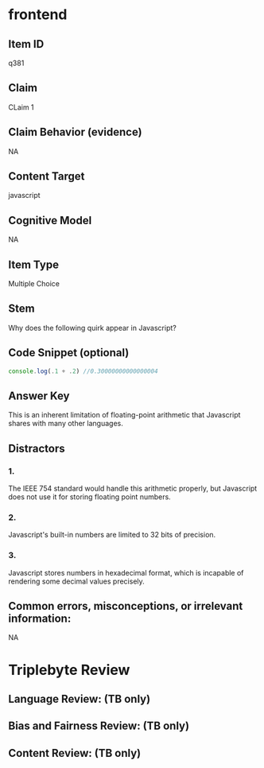 # frontend

## Item ID
q381

## Claim
CLaim 1

## Claim Behavior (evidence)
NA

## Content Target
javascript

## Cognitive Model
NA

## Item Type
Multiple Choice

## Stem
Why does the following quirk appear in Javascript?

## Code Snippet (optional)
```javascript
console.log(.1 + .2) //0.30000000000000004
```

## Answer Key
This is an inherent limitation of floating-point arithmetic that Javascript shares with many other languages.

## Distractors

### 1.
The IEEE 754 standard would handle this arithmetic properly, but Javascript does not use it for storing floating point numbers.

### 2.
Javascript's built-in numbers are limited to 32 bits of precision.

### 3.
Javascript stores numbers in hexadecimal format, which is incapable of rendering some decimal values precisely.

## Common errors, misconceptions, or irrelevant information:
NA

# Triplebyte Review


## Language Review: (TB only)


## Bias and Fairness Review: (TB only)


## Content Review: (TB only)

